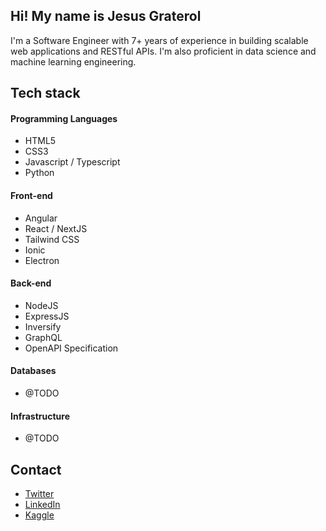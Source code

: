 ## Hi! My name is Jesus Graterol

I'm a Software Engineer with 7+ years of experience in building scalable web applications and RESTful APIs. I'm also proficient in data science and machine learning engineering.

## Tech stack

#### Programming Languages

- HTML5
- CSS3
- Javascript / Typescript
- Python

#### Front-end

- Angular
- React / NextJS
- Tailwind CSS
- Ionic
- Electron

#### Back-end

- NodeJS
- ExpressJS
- Inversify
- GraphQL
- OpenAPI Specification


#### Databases

- @TODO

  
#### Infrastructure

- @TODO


## Contact
- [Twitter](https://twitter.com/jesusgrat_dev)
- [LinkedIn](https://www.linkedin.com/in/jesus-graterol/)
- [Kaggle](https://www.kaggle.com/jesusgraterol)
